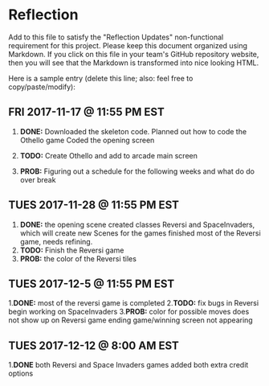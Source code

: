 # Reflection

Add to this file to satisfy the "Reflection Updates" non-functional requirement
for this project. Please keep this document organized using Markdown. If you
click on this file in your team's GitHub repository website, then you will see
that the Markdown is transformed into nice looking HTML. 

Here is a sample entry (delete this line; also: feel free to copy/paste/modify):

## FRI 2017-11-17 @ 11:55 PM EST

1. **DONE:** Downloaded the skeleton code.
   	     Planned out how to code the Othello game
	     Coded the opening screen		
2. **TODO:** Create Othello and add to arcade main screen

3. **PROB:** Figuring out a schedule for the following weeks and what do do over break
 
## TUES 2017-11-28 @ 11:55 PM EST

 1. **DONE:** the opening scene
 			  created classes Reversi and SpaceInvaders, which will create new Scenes for the games
 			  finished most of the Reversi game, needs refining.
 2. **TODO:** Finish the Reversi game
 3. **PROB:** the color of the Reversi tiles
 
## TUES 2017-12-5 @ 11:55 PM EST
 1.**DONE:**  most of the reversi game is completed
 2.**TODO:** fix bugs in Reversi
 			  begin working on SpaceInvaders
 3.**PROB:** color for possible moves does not show up on Reversi game
 			  ending game/winning screen not appearing
 			  
## TUES 2017-12-12 @ 8:00 AM EST
1.**DONE** both Reversi and Space Invaders games
		   added both extra credit options
 			  
 
